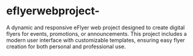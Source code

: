 # eflyerwebproject-
A dynamic and responsive eFlyer web project designed to create digital flyers for events, promotions, or announcements. This project includes a modern user interface with customizable templates, ensuring easy flyer creation for both personal and professional use.
